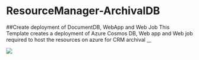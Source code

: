 # ResourceManager-ArchivalDB
##Create deployment of DocumentDB, WebApp and Web Job 
This Template creates a deployment of Azure Cosmos DB, Web app and Web job required to host the resources on azure for CRM archival
<a href="https://portal.azure.com/#create/Microsoft.Template/uri/https%3A%2F%2Fraw.githubusercontent.com%2FJitendraMishra2010%2FCRMArchival%2Fmaster%2FWebSite.json" target="_blank">    

<img src="http://azuredeploy.net/deploybutton.png"/></a>
